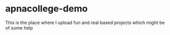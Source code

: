 # apnacollege-demo
This is the place where I upload fun and real based projects which might be of some help
